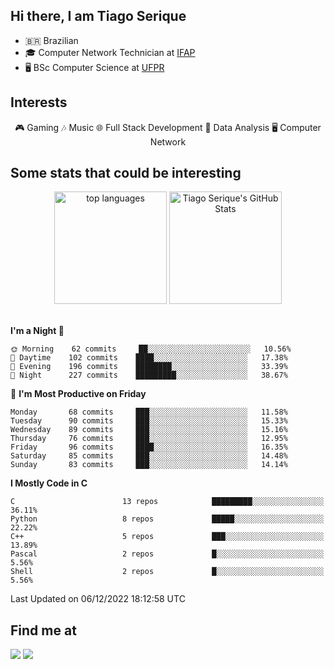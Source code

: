 
<h2> Hi there, I am Tiago Serique</h2>

<div>
	<ul>
		<li>🇧🇷 Brazilian</li>
		<li>🎓 Computer Network Technician at <a href="https://www.ifap.edu.br/">IFAP</a></li>
		<li>🖥️ BSc Computer Science at <a href="https://www.ufpr.br/portalufpr/">UFPR</a></li>
	</ul>
</div>


<h2>Interests</h2>

<div align="center">
	🎮 Gaming 🎶 Music 🌐 Full Stack Development 🎲 Data Analysis 🖥️ Computer Network
</div>


<h2>Some stats that could be interesting</h2>

<div align="center">
	<img height="180em" src="https://github-readme-stats.vercel.app/api/top-langs/?layout=compact&theme=tokyonight&username=tiagoserique&langs_count=10&hide=makefile&exclude_repo=vim-mods" alt="top languages">
	<img height="180em" src="https://github-readme-stats.vercel.app/api?username=tiagoserique&count_private=true&show_icons=true&theme=tokyonight&include_all_commits=true" alt="Tiago Serique's GitHub Stats">
</div> 

<br>

<!--START_SECTION:waka-->
**I'm a Night 🦉** 

```text
🌞 Morning    62 commits     ██░░░░░░░░░░░░░░░░░░░░░░░   10.56% 
🌆 Daytime    102 commits    ████░░░░░░░░░░░░░░░░░░░░░   17.38% 
🌃 Evening    196 commits    ████████░░░░░░░░░░░░░░░░░   33.39% 
🌙 Night      227 commits    █████████░░░░░░░░░░░░░░░░   38.67%

```
📅 **I'm Most Productive on Friday** 

```text
Monday       68 commits     ███░░░░░░░░░░░░░░░░░░░░░░   11.58% 
Tuesday      90 commits     ███░░░░░░░░░░░░░░░░░░░░░░   15.33% 
Wednesday    89 commits     ███░░░░░░░░░░░░░░░░░░░░░░   15.16% 
Thursday     76 commits     ███░░░░░░░░░░░░░░░░░░░░░░   12.95% 
Friday       96 commits     ████░░░░░░░░░░░░░░░░░░░░░   16.35% 
Saturday     85 commits     ███░░░░░░░░░░░░░░░░░░░░░░   14.48% 
Sunday       83 commits     ███░░░░░░░░░░░░░░░░░░░░░░   14.14%

```


**I Mostly Code in C** 

```text
C                        13 repos            █████████░░░░░░░░░░░░░░░░   36.11% 
Python                   8 repos             █████░░░░░░░░░░░░░░░░░░░░   22.22% 
C++                      5 repos             ███░░░░░░░░░░░░░░░░░░░░░░   13.89% 
Pascal                   2 repos             █░░░░░░░░░░░░░░░░░░░░░░░░   5.56% 
Shell                    2 repos             █░░░░░░░░░░░░░░░░░░░░░░░░   5.56%

```



 Last Updated on 06/12/2022 18:12:58 UTC
<!--END_SECTION:waka-->



<h2>Find me at</h2>

<div>
	<a href="https://www.linkedin.com/in/tiago-serique"><img src="https://img.shields.io/badge/LinkedIn-0077B5?style=for-the-badge&logo=linkedin&logoColor=white"></a>
	<a href="https://www.instagram.com/tecseit/"><img src="https://img.shields.io/badge/Instagram-E4405F?style=for-the-badge&logo=instagram&logoColor=white"></a>
</div>
